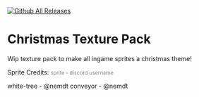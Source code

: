 [![Github All Releases](https://img.shields.io/github/downloads/JasonP01/Christmas-TexturePack/total.svg)]()

# Christmas Texture Pack

Wip texture pack to make all ingame sprites a christmas theme!

Sprite Credits:
<span style="font-size: smaller; color: grey;">sprite - discord username</span>

white-tree - @nemdt
conveyor - @nemdt
